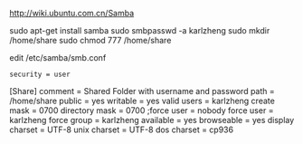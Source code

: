 http://wiki.ubuntu.com.cn/Samba

sudo apt-get install samba
sudo smbpasswd -a karlzheng
sudo mkdir /home/share
sudo chmod 777 /home/share

edit /etc/samba/smb.conf
  
    security = user
[Share]
    comment = Shared Folder with username and password
    path = /home/share
    public = yes
    writable = yes
    valid users = karlzheng
    create mask = 0700
    directory mask = 0700
    ;force user = nobody
    force user = karlzheng
    force group = karlzheng
    available = yes
    browseable = yes
    display charset = UTF-8
    unix charset = UTF-8
    dos charset = cp936
